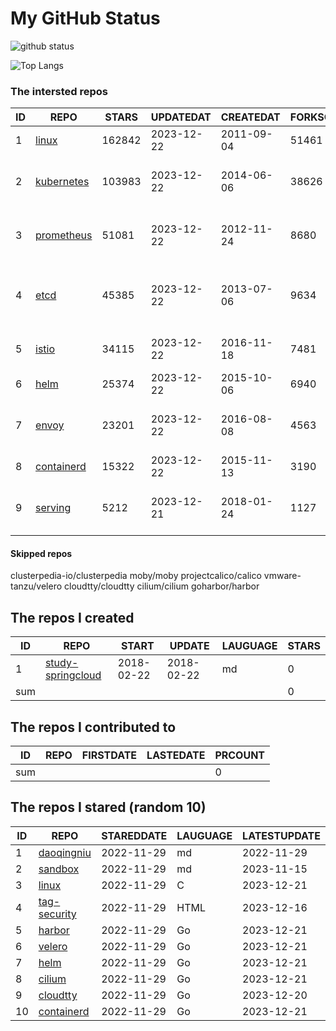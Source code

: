 # My GitHub Status

<img src="https://github-readme-stats-1.yihong0618.vercel.app/api?username=daoqingniu&show_icons=true&&&hide_title=true&count_private=true" alt="github status" />

![Top Langs](https://github-readme-stats-1.yihong0618.vercel.app/api/top-langs/?username=daoqingniu&layout=compact)

<!--START_SECTION:github_repos-->
### The intersted repos
| ID |                          REPO                          | STARS  | UPDATEDAT  | CREATEDAT  | FORKSCOUNT |                                      DESCRIPTIONS                                       |
|----|--------------------------------------------------------|--------|------------|------------|------------|-----------------------------------------------------------------------------------------|
|  1 | [linux](https://github.com/torvalds/linux)             | 162842 | 2023-12-22 | 2011-09-04 |      51461 | Linux kernel source tree                                                                |
|  2 | [kubernetes](https://github.com/kubernetes/kubernetes) | 103983 | 2023-12-22 | 2014-06-06 |      38626 | Production-Grade Container Scheduling and Management                                    |
|  3 | [prometheus](https://github.com/prometheus/prometheus) |  51081 | 2023-12-22 | 2012-11-24 |       8680 | The Prometheus monitoring system and time series database.                              |
|  4 | [etcd](https://github.com/etcd-io/etcd)                |  45385 | 2023-12-22 | 2013-07-06 |       9634 | Distributed reliable key-value store for the most critical data of a distributed system |
|  5 | [istio](https://github.com/istio/istio)                |  34115 | 2023-12-22 | 2016-11-18 |       7481 | Connect, secure, control, and observe services.                                         |
|  6 | [helm](https://github.com/helm/helm)                   |  25374 | 2023-12-22 | 2015-10-06 |       6940 | The Kubernetes Package Manager                                                          |
|  7 | [envoy](https://github.com/envoyproxy/envoy)           |  23201 | 2023-12-22 | 2016-08-08 |       4563 | Cloud-native high-performance edge/middle/service proxy                                 |
|  8 | [containerd](https://github.com/containerd/containerd) |  15322 | 2023-12-22 | 2015-11-13 |       3190 | An open and reliable container runtime                                                  |
|  9 | [serving](https://github.com/knative/serving)          |   5212 | 2023-12-21 | 2018-01-24 |       1127 | Kubernetes-based, scale-to-zero, request-driven compute                                 |



#### Skipped repos
clusterpedia-io/clusterpedia
moby/moby
projectcalico/calico
vmware-tanzu/velero
cloudtty/cloudtty
cilium/cilium
goharbor/harbor<!--END_SECTION:github_repos-->

<!--START_SECTION:my_github-->
## The repos I created
| ID  |                                 REPO                                 |   START    |   UPDATE   | LAUGUAGE | STARS |
|-----|----------------------------------------------------------------------|------------|------------|----------|-------|
|   1 | [study-springcloud](https://github.com/daoqingniu/study-springcloud) | 2018-02-22 | 2018-02-22 | md       |     0 |
| sum |                                                                      |            |            |          |     0 |

## The repos I contributed to
| ID  | REPO | FIRSTDATE | LASTEDATE | PRCOUNT |
|-----|------|-----------|-----------|---------|
| sum |      |           |           |       0 |

## The repos I stared (random 10)
| ID |                          REPO                          | STAREDDATE | LAUGUAGE | LATESTUPDATE |
|----|--------------------------------------------------------|------------|----------|--------------|
|  1 | [daoqingniu](https://github.com/daoqingniu/daoqingniu) | 2022-11-29 | md       | 2022-11-29   |
|  2 | [sandbox](https://github.com/cncf/sandbox)             | 2022-11-29 | md       | 2023-11-15   |
|  3 | [linux](https://github.com/torvalds/linux)             | 2022-11-29 | C        | 2023-12-21   |
|  4 | [tag-security](https://github.com/cncf/tag-security)   | 2022-11-29 | HTML     | 2023-12-16   |
|  5 | [harbor](https://github.com/goharbor/harbor)           | 2022-11-29 | Go       | 2023-12-21   |
|  6 | [velero](https://github.com/vmware-tanzu/velero)       | 2022-11-29 | Go       | 2023-12-21   |
|  7 | [helm](https://github.com/helm/helm)                   | 2022-11-29 | Go       | 2023-12-21   |
|  8 | [cilium](https://github.com/cilium/cilium)             | 2022-11-29 | Go       | 2023-12-21   |
|  9 | [cloudtty](https://github.com/cloudtty/cloudtty)       | 2022-11-29 | Go       | 2023-12-20   |
| 10 | [containerd](https://github.com/containerd/containerd) | 2022-11-29 | Go       | 2023-12-21   |

<!--END_SECTION:my_github-->
